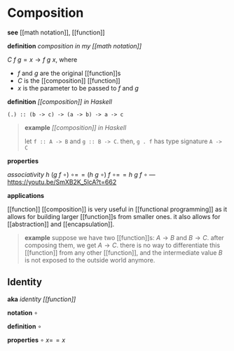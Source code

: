 # Composition

**see** [[math notation]], [[function]]

**definition** _composition in my [[math notation]]_

$C\ f\ g = x \rightarrow f\ g\ x$, where

- $f$ and $g$ are the original [[function]]s
- $C$ is the [[composition]] [[function]]
- $x$ is the parameter to be passed to $f$ and $g$

**definition** _[[composition]] in Haskell_

`(.) :: (b -> c) -> (a -> b) -> a -> c`

> **example** _[[composition]] in Haskell_
>
> let `f :: A -> B` and `g :: B -> C`. then, `g . f` has type signature `A -> C`

**properties**

_associativity_ $h\ (g\ f\ \circ)\ \circ =\!= (h\ g\ \circ)\ f\ \circ =\!= h\ g\ f\ \circ$ &mdash; <https://youtu.be/SmXB2K_5lcA?t=662>

**applications**

[[function]] [[composition]] is very useful in [[functional programming]] as it allows for building larger [[function]]s from smaller ones. it also allows for [[abstraction]] and [[encapsulation]].

> **example** suppose we have two [[function]]s: $A \to B$ and $B \to C$. after composing them, we get $A \to C$. there is no way to differentiate this [[function]] from any other [[function]], and the intermediate value $B$ is not exposed to the outside world anymore.

## Identity

**aka** _identity [[function]]_

**notation** $\circ$

**definition** $\circ$

**properties** $\circ\ x =\!= x$
